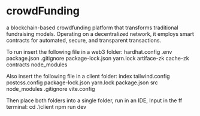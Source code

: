 # crowdFunding
a blockchain-based crowdfunding platform that transforms traditional fundraising models. Operating on a decentralized network, it employs smart contracts for automated, secure, and transparent transactions.

To run insert the following file in a web3 folder:
hardhat.config
.env
package.json
.gitignore
package-lock.json
yarn.lock
artiface-zk
cache-zk
contracts
node_modules

Also insert the following file in a client folder:
index
tailwind.config
postcss.config
package-lock.json
yarn.lock
package.json
src
node_modules
.gitignore
vite.config

Then place both folders into a single folder, run in an IDE, Input in the ff terminal:
cd .\client
npm run dev
